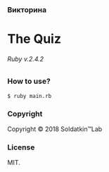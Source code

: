 ### Викторина
# The Quiz
###### Ruby v.2.4.2

### Нow to use?
```$ ruby main.rb```

### Copyright
Copyright © 2018 Soldatkin™Lab

### License
MIT.